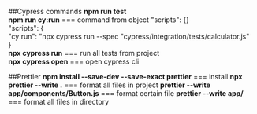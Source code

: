 ##Cypress commands
**npm run test**\
**npm run cy:run** === command from object "scripts": {}\
"scripts": {\
"cy:run": "npx cypress run --spec "cypress/integration/tests/calculator.js"\
}\
**npx cypress run** === run all tests from project\
**npx cypress open** === open cypress cli

##Prettier
**npm install --save-dev --save-exact prettier** === install
**npx prettier --write .** === format all files in project
**prettier --write app/components/Button.js** === format certain file
**prettier --write app/** === format all files in directory